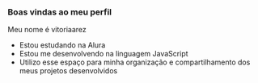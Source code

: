 ### Boas vindas ao meu perfil 
 
  Meu nome é vitoriaarez

  - Estou estudando na Alura
  -  Estou me desenvolvendo na linguagem JavaScript
  - Utilizo esse espaço para minha organização e compartilhamento dos meus projetos desenvolvidos 

